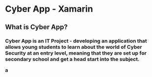 # Cyber App - Xamarin

<h2>What is Cyber App?</h2>

<h3>Cyber App is an IT Project - developing an application that allows young students to learn about the world of Cyber Security at an entry level, meaning that they are set up for secondary school and get a head start into the subject.

a
</h3>
